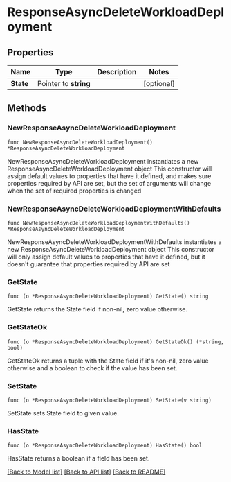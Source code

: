 # ResponseAsyncDeleteWorkloadDeployment

## Properties

Name | Type | Description | Notes
------------ | ------------- | ------------- | -------------
**State** | Pointer to **string** |  | [optional] 

## Methods

### NewResponseAsyncDeleteWorkloadDeployment

`func NewResponseAsyncDeleteWorkloadDeployment() *ResponseAsyncDeleteWorkloadDeployment`

NewResponseAsyncDeleteWorkloadDeployment instantiates a new ResponseAsyncDeleteWorkloadDeployment object
This constructor will assign default values to properties that have it defined,
and makes sure properties required by API are set, but the set of arguments
will change when the set of required properties is changed

### NewResponseAsyncDeleteWorkloadDeploymentWithDefaults

`func NewResponseAsyncDeleteWorkloadDeploymentWithDefaults() *ResponseAsyncDeleteWorkloadDeployment`

NewResponseAsyncDeleteWorkloadDeploymentWithDefaults instantiates a new ResponseAsyncDeleteWorkloadDeployment object
This constructor will only assign default values to properties that have it defined,
but it doesn't guarantee that properties required by API are set

### GetState

`func (o *ResponseAsyncDeleteWorkloadDeployment) GetState() string`

GetState returns the State field if non-nil, zero value otherwise.

### GetStateOk

`func (o *ResponseAsyncDeleteWorkloadDeployment) GetStateOk() (*string, bool)`

GetStateOk returns a tuple with the State field if it's non-nil, zero value otherwise
and a boolean to check if the value has been set.

### SetState

`func (o *ResponseAsyncDeleteWorkloadDeployment) SetState(v string)`

SetState sets State field to given value.

### HasState

`func (o *ResponseAsyncDeleteWorkloadDeployment) HasState() bool`

HasState returns a boolean if a field has been set.


[[Back to Model list]](../README.md#documentation-for-models) [[Back to API list]](../README.md#documentation-for-api-endpoints) [[Back to README]](../README.md)


